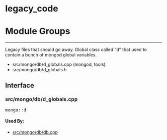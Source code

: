 # legacy\_code

# Module Groups

-------------

Legacy files that should go away. Global class called "d" that used to contain a bunch of mongod  global variables.

- src/mongo/db/d\_globals.cpp   (mongod, tools)
- src/mongo/db/d\_globals.h

## Interface
### src/mongo/db/d\_globals.cpp
<pre>mongo::d</pre>
#### Used By:
- [src/mongo/db/db.cpp](../mongos\_and\_mongod\_mains)
